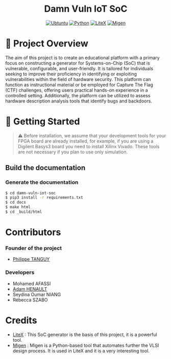 <div align="center">

# Damn Vuln IoT SoC

[![Ubtuntu](https://img.shields.io/badge/platform-Ubuntu%2020.04-0078d7.svg?style=for-the-badge&logo=appveyor)](https://www.ubuntu-fr.org) 
[![Python](https://img.shields.io/badge/language-Python3-%23f34b7d.svg?style=for-the-badge&logo=appveyor)](https://www.python.org) 
[![LiteX](https://img.shields.io/badge/Library-LiteX-red.svg?style=for-the-badge&logo=appveyor)](https://github.com/enjoy-digital/litex) 
[![Migen](https://img.shields.io/badge/Library-Migen-green.svg?style=for-the-badge&logo=appveyor)](https://m-labs.hk/gateware/migen/)

</div>

# :book: Project Overview

The aim of this project is to create an educational platform with a primary focus on constructing a generator for Systems-on-Chip (SoC) that is vulnerable, configurable, and user-friendly. It is tailored for individuals seeking to improve their proficiency in identifying or exploiting vulnerabilities within the field of hardware security. This platform can function as instructional material or be employed for Capture The Flag (CTF) challenges, offering users practical hands-on experience in a controlled setting. Additionally, the platform can be utilized to assess hardware description analysis tools that identify bugs and backdoors.

# :rocket: Getting Started

> ⚠️ Before installation, we assume that your development tools for your FPGA board are already installed, for example, if you are using a Digilent Basys3 board you need to install Xilinx Vivado. 
> These tools are not necessary if you plan to use only simulation.

## Build the documentation

### Generate the documentation

```bash
$ cd damn-vuln-iot-soc
$ pip3 install -r requirements.txt
$ cd docs
$ make html
$ cd _build/html
```

# Contributors

### Founder of the project

- [Philippe TANGUY](https://labsticc.fr/en/directory/tanguy-philippe)

### Developers

- Mohamed AFASSI
- [Adam HENAULT](https://github.com/adamhlt)
- Seydina Oumar NIANG
- Rébecca SZABO

# Credits

- [LiteX](https://github.com/enjoy-digital/litex) : This SoC generator is the basis of this project, it is a powerful tool.
- [Migen](https://m-labs.hk/gateware/migen/) : Migen is a Python-based tool that automates further the VLSI design process. It is used in LiteX and it is a very interesting tool.
